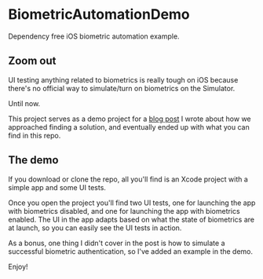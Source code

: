 # BiometricAutomationDemo
Dependency free iOS biometric automation example.

## Zoom out

UI testing anything related to biometrics is really tough on iOS because there's no official way to simulate/turn on biometrics on the Simulator.

Until now.

This project serves as a demo project for a [blog post](https://edit.theappbusiness.com/so-you-want-to-automate-ios-biometrics-81bd015f5d38) I wrote about how we approached finding a solution, and eventually ended up with what you can find in this repo.

## The demo

If you download or clone the repo, all you'll find is an Xcode project with a simple app and some UI tests. 

Once you open the project you'll find two UI tests, one for launching the app with biometrics disabled, and one for launching the app with biometrics enabled. The UI in the app adapts based on what the state of biometrics are at launch, so you can easily see the UI tests in action.

As a bonus, one thing I didn't cover in the post is how to simulate a successful biometric authentication, so I've added an example in the demo.

Enjoy!
